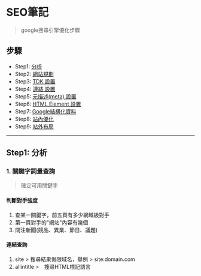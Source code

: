 # SEO筆記
> google搜尋引擎優化步驟

## 步驟
* Step1: [分析](#step1-分析)
* Step2: [網站規劃](#step2-網站規劃)
* Step3: [TDK 設置](#step3-tdk設置)
* Step4: [連結 設置](#step4-連結-設置)
* Step5: [元描述(meta) 設置](#step5-元描述meta-設置)
* Step6: [HTML Element 設置](#step6-html-element-設置)
* Step7: [Google結構化資料](#step7-google結構化資料)
* Step8: [站內優化](#step8-站內優化)
* Step9: [站外布局](#step9-站外布局)

***
## Step1: 分析
### 1. 關鍵字詞量查詢
>確定可用關鍵字
#### 判斷對手強度
1. 查某一關鍵字，前五頁有多少網域級對手
2. 第一頁對手的"網站"內容有幾個
3. 關注新聞(競品、異業、節日、議題)

#### 連結查詢
1. site > 搜尋結果侷限域名，舉例 > site:domain.com
2. allintitle >　搜尋HTML標記語言<title>中之間的部分，只查詢標題欄，舉例 > site:關鍵字
3. allinurl > 只查詢網頁連結，舉例 > allinurl:"cgi-bin" phf +com
### 2. 可用工具
[google關鍵字規劃工具](https://ads.google.com/intl/zh-TW_tw/home/tools/keyword-planner/) / 
[google trends](https://trends.google.com.tw/home) / 
[semrush](https://www.semrush.com/partner/semrushprotrial) / 
[ahrefs](https://ahrefs.com/)

***
## Step2: 網站規劃
### 1. 確定語系
### 2. 設置404頁面 (可返回首頁)
### 3. 設置Breadcrumbs

***
## Step3: TDK設置
> 設置HTML標記語言，注意關鍵字分佈

* Title - 標題
* Description - 描述
* Keyword - 關鍵詞

Title規範: 2高1低: 高相關性，高搜尋量，低難度

```html
<meta charset="utf-8">
<title>title</title>
<meta name="description" content="description"/>
```

***
## Step4: 連結 設置
> url內可以放相關關鍵字

***
## Step5: 元描述(meta) 設置







***
## Step6: HTML Element 設置
### 1. 每個頁面需設置1個 h1
### 2. 確定圖片有(title,alt)
### 3. link規範
* nofollow - 告訴搜尋引擎忽視兩個網站間的關聯
* norefferer - 在新網站上發送的 HTTP 請求的標頭不會帶上 Referer。此屬性值對於原本的網站沒有影響，但會影響新網站的流量分析和 SEO。在網站追蹤工具上會使用 referer 這個欄位來判斷來源網站，如果設定 noreferrer，該次造訪就會被視為直接流量(direct)，而非引薦(referral)
* nooppener - noopener 可以阻擋新開的網站使用 window.opener 而 window.opener 可以將原始網站跳轉至其他網頁，也可以取得原始網站的內容

***
## Step7: Google結構化資料
### 1. [結構化資料](https://developers.google.com/search/docs/appearance/structured-data/search-gallery?hl=zh-tw)設置
結構化測試[連結](https://developers.google.com/search/docs/appearance/structured-data?hl=zh-tw)
### 2. [網站連結](https://developers.google.com/search/docs/appearance/sitelinks?hl=zh-tw)優化
* 需設置網頁標題
* 重要頁面之間要設置關聯，指向要有關聯性
網站連結搜尋框

***
## Step8: 站內優化
### 1. sitemap.xml 設置
### 2. robots.txt 設置
robots測試[連結](https://support.google.com/webmasters/answer/6062598?hl=zh-Hant)
### 3. 圖片優化 (壓縮 / 採用新格式 / lazy)
### 4. js/css (壓縮)
### 5. CDN

***
## Step9: 站外布局
> 添加相關社群，並做域名指向

### 1. 設置google工具
* [google analytics](https://analytics.google.com/analytics/web/)
* [google tag manager](https://tagmanager.google.com/)
* [google search console](https://search.google.com/search-console/about)

***
#### 相關連結
[google搜尋中心](https://developers.google.com/search/docs?hl=zh-tw)